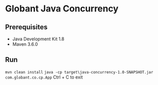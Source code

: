# Globant Java Concurrency

## Prerequisites

* Java Development Kit 1.8
* Maven 3.6.0

## Run

`mvn clean install`
`java -cp target\java-concurrency-1.0-SNAPSHOT.jar com.globant.co.cp.App`
Ctrl + C to exit